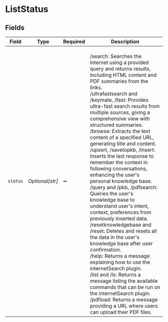 # ListStatus


## Fields

| Field                                                                                                                                                                                                                                                                                                                                                                                                                                                                                                                                                                                                                                                                                                                                                                                                                                                                                                                                                                                                                                                                                        | Type                                                                                                                                                                                                                                                                                                                                                                                                                                                                                                                                                                                                                                                                                                                                                                                                                                                                                                                                                                                                                                                                                         | Required                                                                                                                                                                                                                                                                                                                                                                                                                                                                                                                                                                                                                                                                                                                                                                                                                                                                                                                                                                                                                                                                                     | Description                                                                                                                                                                                                                                                                                                                                                                                                                                                                                                                                                                                                                                                                                                                                                                                                                                                                                                                                                                                                                                                                                  |
| -------------------------------------------------------------------------------------------------------------------------------------------------------------------------------------------------------------------------------------------------------------------------------------------------------------------------------------------------------------------------------------------------------------------------------------------------------------------------------------------------------------------------------------------------------------------------------------------------------------------------------------------------------------------------------------------------------------------------------------------------------------------------------------------------------------------------------------------------------------------------------------------------------------------------------------------------------------------------------------------------------------------------------------------------------------------------------------------- | -------------------------------------------------------------------------------------------------------------------------------------------------------------------------------------------------------------------------------------------------------------------------------------------------------------------------------------------------------------------------------------------------------------------------------------------------------------------------------------------------------------------------------------------------------------------------------------------------------------------------------------------------------------------------------------------------------------------------------------------------------------------------------------------------------------------------------------------------------------------------------------------------------------------------------------------------------------------------------------------------------------------------------------------------------------------------------------------- | -------------------------------------------------------------------------------------------------------------------------------------------------------------------------------------------------------------------------------------------------------------------------------------------------------------------------------------------------------------------------------------------------------------------------------------------------------------------------------------------------------------------------------------------------------------------------------------------------------------------------------------------------------------------------------------------------------------------------------------------------------------------------------------------------------------------------------------------------------------------------------------------------------------------------------------------------------------------------------------------------------------------------------------------------------------------------------------------- | -------------------------------------------------------------------------------------------------------------------------------------------------------------------------------------------------------------------------------------------------------------------------------------------------------------------------------------------------------------------------------------------------------------------------------------------------------------------------------------------------------------------------------------------------------------------------------------------------------------------------------------------------------------------------------------------------------------------------------------------------------------------------------------------------------------------------------------------------------------------------------------------------------------------------------------------------------------------------------------------------------------------------------------------------------------------------------------------- |
| `status`                                                                                                                                                                                                                                                                                                                                                                                                                                                                                                                                                                                                                                                                                                                                                                                                                                                                                                                                                                                                                                                                                     | *Optional[str]*                                                                                                                                                                                                                                                                                                                                                                                                                                                                                                                                                                                                                                                                                                                                                                                                                                                                                                                                                                                                                                                                              | :heavy_minus_sign:                                                                                                                                                                                                                                                                                                                                                                                                                                                                                                                                                                                                                                                                                                                                                                                                                                                                                                                                                                                                                                                                           | <br/>/search: Searches the internet using a provided query and returns results, including HTML content and PDF summaries from the links.<br/>/ultrafastsearch and /keymate, /fast: Provides ultra-fast search results from multiple sources, giving a comprehensive view with structured summaries.<br/>/browse: Extracts the text content of a specified URL, generating title and content.<br/>/upsert, /savetopkb, /insert: Inserts the last response to remember the context in following conversations, enhancing the user's personal knowledge base.<br/>/query and /pkb, /pdfsearch: Queries the user's knowledge base to understand user's intent, context, preferences from previously inserted data.<br/>/resetknowledgebase and /reset: Deletes and resets all the data in the user's knowledge base after user confirmation.<br/>/help: Returns a message explaining how to use the internetSearch plugin.<br/>/list and /ls: Returns a message listing the available commands that can be run on the internetSearch plugin.<br/>/pdfload: Returns a message providing a URL where users can upload their PDF files. |
